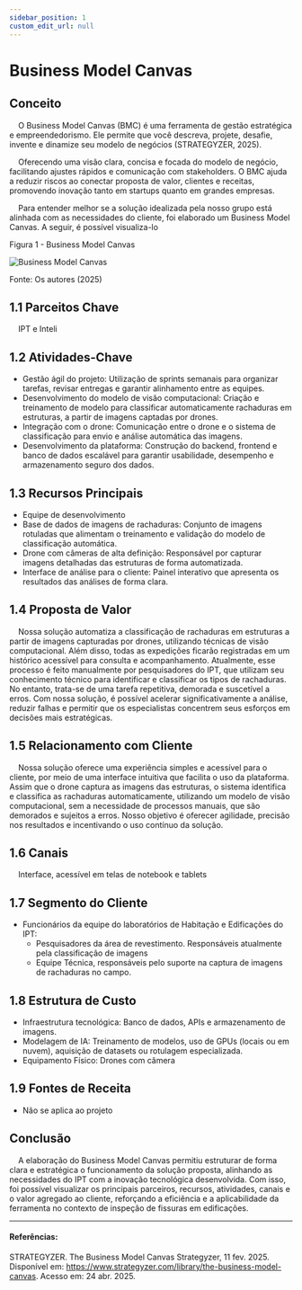 ```yaml
---
sidebar_position: 1
custom_edit_url: null
---
```


# Business Model Canvas

## Conceito

&nbsp;&nbsp;&nbsp;&nbsp;O Business Model Canvas (BMC) é uma ferramenta de gestão estratégica e empreendedorismo. Ele permite que você descreva, projete, desafie, invente e dinamize seu modelo de negócios (STRATEGYZER, 2025).

&nbsp;&nbsp;&nbsp;&nbsp;Oferecendo uma visão clara, concisa e focada do modelo de negócio, facilitando ajustes rápidos e comunicação com stakeholders. O BMC ajuda a reduzir riscos ao conectar proposta de valor, clientes e receitas, promovendo inovação tanto em startups quanto em grandes empresas.

&nbsp;&nbsp;&nbsp;&nbsp;Para entender melhor se a solução idealizada pela nosso grupo está alinhada com as necessidades do cliente, foi elaborado um Business Model Canvas. A seguir, é possível visualiza-lo

<p style={{textAlign: 'center'}}>Figura 1 - Business Model Canvas</p>
<div style={{margin: 25}}>
    <div style={{textAlign: 'center'}}>
        <img src={require("../../../../static/img/bmc.png").default} style={{width: 800}} alt="Business Model Canvas" />
        <br />
    </div>
</div>
<p style={{textAlign: 'center'}}>Fonte: Os autores (2025)</p>

## 1.1 Parceitos Chave

&nbsp;&nbsp;&nbsp;&nbsp;IPT e Inteli

## 1.2 Atividades-Chave

- Gestão ágil do projeto: Utilização de sprints semanais para organizar tarefas, revisar entregas e garantir alinhamento entre as equipes.
- Desenvolvimento do modelo de visão computacional: Criação e treinamento de modelo para classificar automaticamente rachaduras em estruturas, a partir de imagens captadas por drones.
- Integração com o drone: Comunicação entre o drone e o sistema de classificação para envio e análise automática das imagens.
- Desenvolvimento da plataforma: Construção do backend, frontend e banco de dados escalável para garantir usabilidade, desempenho e armazenamento seguro dos dados.

## 1.3 Recursos Principais

- Equipe de desenvolvimento
- Base de dados de imagens de rachaduras: Conjunto de imagens rotuladas que alimentam o treinamento e validação do modelo de classificação automática.
- Drone com câmeras de alta definição: Responsável por capturar imagens detalhadas das estruturas de forma automatizada.
- Interface de análise para o cliente: Painel interativo que apresenta os resultados das análises de forma clara.

## 1.4 Proposta de Valor

&nbsp;&nbsp;&nbsp;&nbsp;Nossa solução automatiza a classificação de rachaduras em estruturas a partir de imagens capturadas por drones, utilizando técnicas de visão computacional. Além disso, todas as expedições ficarão registradas em um histórico acessível para consulta e acompanhamento. Atualmente, esse processo é feito manualmente por pesquisadores do IPT, que utilizam seu conhecimento técnico para identificar e classificar os tipos de rachaduras. No entanto, trata-se de uma tarefa repetitiva, demorada e suscetível a erros. Com nossa solução, é possível acelerar significativamente a análise, reduzir falhas e permitir que os especialistas concentrem seus esforços em decisões mais estratégicas.

## 1.5 Relacionamento com Cliente

&nbsp;&nbsp;&nbsp;&nbsp;Nossa solução oferece uma experiência simples e acessível para o cliente, por meio de uma interface intuitiva que facilita o uso da plataforma. Assim que o drone captura as imagens das estruturas, o sistema identifica e classifica as rachaduras automaticamente, utilizando um modelo de visão computacional, sem a necessidade de processos manuais, que são demorados e sujeitos a erros.
Nosso objetivo é oferecer agilidade, precisão nos resultados e incentivando o uso contínuo da solução.

## 1.6 Canais

&nbsp;&nbsp;&nbsp;&nbsp;Interface, acessível em telas de notebook e tablets


## 1.7 Segmento do Cliente

- Funcionários da equipe do laboratórios de Habitação e Edificações do IPT:
    - Pesquisadores da área de revestimento. Responsáveis atualmente pela classificação de imagens
    - Equipe Técnica, responsáveis pelo suporte na captura de imagens de rachaduras no campo.

## 1.8 Estrutura de Custo

- Infraestrutura tecnológica: Banco de dados, APIs e armazenamento de imagens.
- Modelagem de IA: Treinamento de modelos, uso de GPUs (locais ou em nuvem), aquisição de datasets ou rotulagem especializada.
- Equipamento Físico: Drones com câmera

## 1.9 Fontes de Receita

- Não se aplica ao projeto

## Conclusão

&nbsp;&nbsp;&nbsp;&nbsp;A elaboração do Business Model Canvas permitiu estruturar de forma clara e estratégica o funcionamento da solução proposta, alinhando as necessidades do IPT com a inovação tecnológica desenvolvida. Com isso, foi possível visualizar os principais parceiros, recursos, atividades, canais e o valor agregado ao cliente, reforçando a eficiência e a aplicabilidade da ferramenta no contexto de inspeção de fissuras em edificações.

---

#### Referências:

STRATEGYZER. The Business Model Canvas Strategyzer, 11 fev. 2025. Disponível em: https://www.strategyzer.com/library/the-business-model-canvas. Acesso em: 24 abr. 2025.
